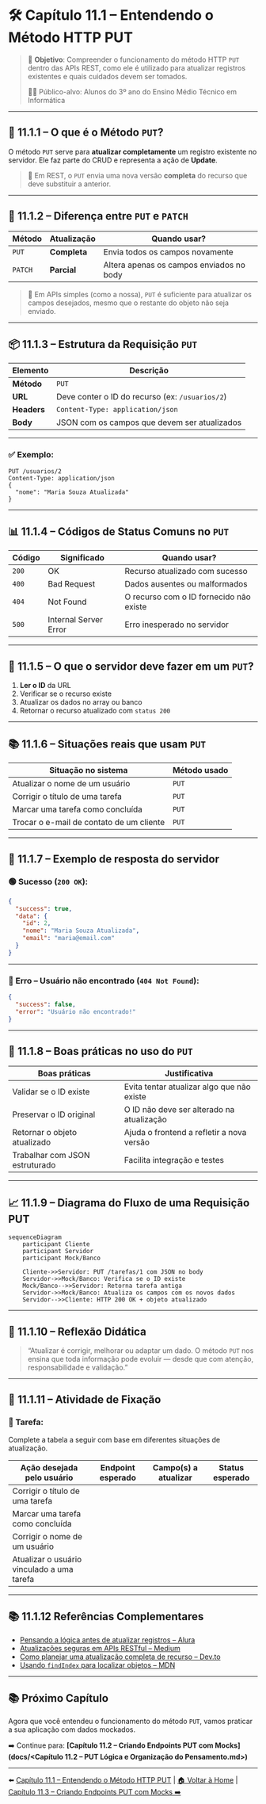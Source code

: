 # 🛠️ Capítulo 11.1 – Entendendo o Método HTTP PUT

> 🎯 **Objetivo**: Compreender o funcionamento do método HTTP `PUT` dentro das APIs REST, como ele é utilizado para atualizar registros existentes e quais cuidados devem ser tomados.
>
> 👨‍🎓 Público-alvo: Alunos do 3º ano do Ensino Médio Técnico em Informática

---

## 🔄 11.1.1 – O que é o Método `PUT`?

O método `PUT` serve para **atualizar completamente** um registro existente no servidor. Ele faz parte do CRUD e representa a ação de **Update**.

> 🧠 Em REST, o `PUT` envia uma nova versão **completa** do recurso que deve substituir a anterior.

---

## 🧰 11.1.2 – Diferença entre `PUT` e `PATCH`

| Método  | Atualização  | Quando usar?                             |
| ------- | ------------ | ---------------------------------------- |
| `PUT`   | **Completa** | Envia todos os campos novamente          |
| `PATCH` | **Parcial**  | Altera apenas os campos enviados no body |

> 🔎 Em APIs simples (como a nossa), `PUT` é suficiente para atualizar os campos desejados, mesmo que o restante do objeto não seja enviado.

---

## 📦 11.1.3 – Estrutura da Requisição `PUT`

| Elemento    | Descrição                                       |
| ----------- | ----------------------------------------------- |
| **Método**  | `PUT`                                           |
| **URL**     | Deve conter o ID do recurso (ex: `/usuarios/2`) |
| **Headers** | `Content-Type: application/json`                |
| **Body**    | JSON com os campos que devem ser atualizados    |

---

### ✅ Exemplo:

```http
PUT /usuarios/2
Content-Type: application/json
{
  "nome": "Maria Souza Atualizada"
}
```

------

## 📊 11.1.4 – Códigos de Status Comuns no `PUT`

| Código | Significado           | Quando usar?                            |
| ------ | --------------------- | --------------------------------------- |
| `200`  | OK                    | Recurso atualizado com sucesso          |
| `400`  | Bad Request           | Dados ausentes ou malformados           |
| `404`  | Not Found             | O recurso com o ID fornecido não existe |
| `500`  | Internal Server Error | Erro inesperado no servidor             |

------

## 🧠 11.1.5 – O que o servidor deve fazer em um `PUT`?

1. **Ler o ID** da URL
2. Verificar se o recurso existe
3. Atualizar os dados no array ou banco
4. Retornar o recurso atualizado com `status 200`

------

## 📚 11.1.6 – Situações reais que usam `PUT`

| Situação no sistema                      | Método usado |
| ---------------------------------------- | ------------ |
| Atualizar o nome de um usuário           | `PUT`        |
| Corrigir o título de uma tarefa          | `PUT`        |
| Marcar uma tarefa como concluída         | `PUT`        |
| Trocar o e-mail de contato de um cliente | `PUT`        |

------

## 🧪 11.1.7 – Exemplo de resposta do servidor

### 🟢 Sucesso (`200 OK`):

```json
{
  "success": true,
  "data": {
    "id": 2,
    "nome": "Maria Souza Atualizada",
    "email": "maria@email.com"
  }
}
```

------

### 🔴 Erro – Usuário não encontrado (`404 Not Found`):

```json
{
  "success": false,
  "error": "Usuário não encontrado!"
}
```

------

## 📘 11.1.8 – Boas práticas no uso do `PUT`

| Boas práticas                  | Justificativa                              |
| ------------------------------ | ------------------------------------------ |
| Validar se o ID existe         | Evita tentar atualizar algo que não existe |
| Preservar o ID original        | O ID não deve ser alterado na atualização  |
| Retornar o objeto atualizado   | Ajuda o frontend a refletir a nova versão  |
| Trabalhar com JSON estruturado | Facilita integração e testes               |

------

## 📈 11.1.9 – Diagrama do Fluxo de uma Requisição PUT

```mermaid
sequenceDiagram
    participant Cliente
    participant Servidor
    participant Mock/Banco

    Cliente->>Servidor: PUT /tarefas/1 com JSON no body
    Servidor->>Mock/Banco: Verifica se o ID existe
    Mock/Banco-->>Servidor: Retorna tarefa antiga
    Servidor->>Mock/Banco: Atualiza os campos com os novos dados
    Servidor-->>Cliente: HTTP 200 OK + objeto atualizado
```

------

## 🧠 11.1.10 – Reflexão Didática

> “Atualizar é corrigir, melhorar ou adaptar um dado. O método `PUT` nos ensina que toda informação pode evoluir — desde que com atenção, responsabilidade e validação.”

------

## 📝 11.1.11 – Atividade de Fixação

### 📌 Tarefa:

Complete a tabela a seguir com base em diferentes situações de atualização.

| Ação desejada pelo usuário                 | Endpoint esperado | Campo(s) a atualizar | Status esperado |
| ------------------------------------------ | ----------------- | -------------------- | --------------- |
| Corrigir o título de uma tarefa            |                   |                      |                 |
| Marcar uma tarefa como concluída           |                   |                      |                 |
| Corrigir o nome de um usuário              |                   |                      |                 |
| Atualizar o usuário vinculado a uma tarefa |                   |                      |                 |

---

## 📚 11.1.12 Referências Complementares

- [Pensando a lógica antes de atualizar registros – Alura](https://cursos.alura.com.br/forum/topico-put-patch-e-delete-125001)
- [Atualizações seguras em APIs RESTful – Medium](https://medium.com/@oieduardorabelo/boas-pr%C3%A1ticas-em-apis-rest-5e0bdc56c7f8)
- [Como planejar uma atualização completa de recurso – Dev.to](https://dev.to/ruanmartinelli/planeje-suas-rotas-rest-com-express-1fa2)
- [Usando `findIndex` para localizar objetos – MDN](https://developer.mozilla.org/pt-BR/docs/Web/JavaScript/Reference/Global_Objects/Array/findIndex)

---

## 📚 Próximo Capítulo

Agora que você entendeu o funcionamento do método `PUT`, vamos praticar a sua aplicação com dados mockados.

➡️ Continue para: **[Capítulo 11.2 – Criando Endpoints PUT com Mocks](docs/<Capítulo 11.2 – PUT Lógica e Organização do Pensamento.md>)**

------

⬅️ [Capítulo 11.1 – Entendendo o Método HTTP PUT](<Capítulo 11.1 – Entendendo o Método HTTP PUT.md>) | [🏠 Voltar à Home](<../README.md>) | [Capítulo 11.3 – Criando Endpoints PUT com Mocks ➡️](<Capítulo 11.2 – PUT Lógica e Organização do Pensamento.md>)
